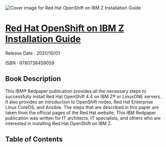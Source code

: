 ![Cover image for Red Hat OpenShift on IBM Z Installation Guide](https://imgdetail.ebookreading.net/cover/cover/202109/EB9780738459059.jpg)

[Red Hat OpenShift on IBM Z Installation Guide](https://ebookreading.net/view/book/Red+Hat+OpenShift+on+IBM+Z+Installation+Guide-EB9780738459059_1.html "Red Hat OpenShift on IBM Z Installation Guide")
====================================================================================================================

Release Date : 2020/10/01

ISBN : 9780738459059

Book Description
-----------------

This IBM® Redpaper publication provides all the necessary steps to successfully install Red Hat OpenShift 4.4 on IBM Z® or LinuxONE servers. 
It also provides an introduction to OpenShift nodes, Red Hat Enterprise Linux CoreOS, and Ansible.
The steps that are described in this paper are taken from the official pages of the Red Hat website.
This IBM Redpaper publication was written for IT architects, IT specialists, and others who are interested in installing Red Hat OpenShift on IBM Z.


Table of Contents
-----------------

